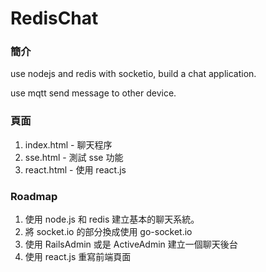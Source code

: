 RedisChat
=========

### 簡介
use nodejs and redis with socketio, build a chat application.

use mqtt send message to other device.


### 頁面

1. index.html - 聊天程序
2. sse.html - 測試 sse 功能
3. react.html - 使用 react.js


### Roadmap

1. 使用 node.js 和 redis 建立基本的聊天系統。
2. 將 socket.io 的部分換成使用 go-socket.io
3. 使用 RailsAdmin 或是 ActiveAdmin 建立一個聊天後台
4. 使用 react.js 重寫前端頁面


